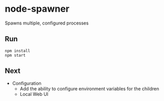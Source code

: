 # node-spawner
Spawns multiple, configured processes

## Run
```npm install```   
```npm start```

## Next
- Configuration
  - Add the ability to configure environment variables for the children
  - Local Web UI
